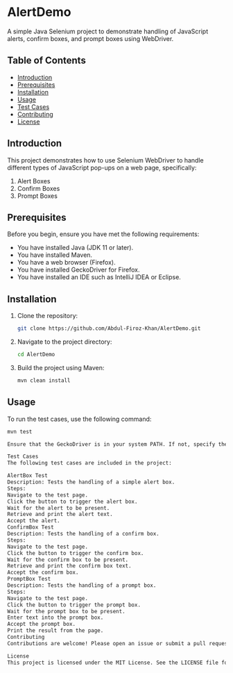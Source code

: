 # AlertDemo

A simple Java Selenium project to demonstrate handling of JavaScript alerts, confirm boxes, and prompt boxes using WebDriver.

## Table of Contents

- [Introduction](#introduction)
- [Prerequisites](#prerequisites)
- [Installation](#installation)
- [Usage](#usage)
- [Test Cases](#test-cases)
- [Contributing](#contributing)
- [License](#license)

## Introduction

This project demonstrates how to use Selenium WebDriver to handle different types of JavaScript pop-ups on a web page, specifically:

1. Alert Boxes
2. Confirm Boxes
3. Prompt Boxes

## Prerequisites

Before you begin, ensure you have met the following requirements:

- You have installed Java (JDK 11 or later).
- You have installed Maven.
- You have a web browser (Firefox).
- You have installed GeckoDriver for Firefox.
- You have installed an IDE such as IntelliJ IDEA or Eclipse.

## Installation

1. Clone the repository:
    ```sh
    git clone https://github.com/Abdul-Firoz-Khan/AlertDemo.git
    ```
2. Navigate to the project directory:
    ```sh
    cd AlertDemo
    ```
3. Build the project using Maven:
    ```sh
    mvn clean install
    ```

## Usage

To run the test cases, use the following command:
```sh
mvn test

Ensure that the GeckoDriver is in your system PATH. If not, specify the path to the GeckoDriver executable in your code or as a system property.

Test Cases
The following test cases are included in the project:

AlertBox Test
Description: Tests the handling of a simple alert box.
Steps:
Navigate to the test page.
Click the button to trigger the alert box.
Wait for the alert to be present.
Retrieve and print the alert text.
Accept the alert.
ConfirmBox Test
Description: Tests the handling of a confirm box.
Steps:
Navigate to the test page.
Click the button to trigger the confirm box.
Wait for the confirm box to be present.
Retrieve and print the confirm box text.
Accept the confirm box.
PromptBox Test
Description: Tests the handling of a prompt box.
Steps:
Navigate to the test page.
Click the button to trigger the prompt box.
Wait for the prompt box to be present.
Enter text into the prompt box.
Accept the prompt box.
Print the result from the page.
Contributing
Contributions are welcome! Please open an issue or submit a pull request for any changes.

License
This project is licensed under the MIT License. See the LICENSE file for details.
